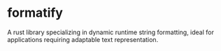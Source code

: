 # formatify
A rust library specializing in dynamic runtime string formatting, ideal for applications requiring adaptable text representation.
